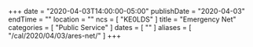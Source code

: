 +++
date = "2020-04-03T14:00:00-05:00"
publishDate = "2020-04-03"
endTime = ""
location = ""
ncs = [ "KE0LDS" ]
title = "Emergency Net"
categories = [ "Public Service" ]
dates = [ "" ]
aliases = [ "/cal/2020/04/03/ares-net/" ]
+++

